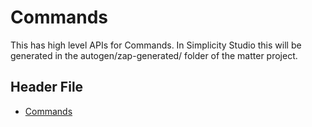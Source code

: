 # Commands

This has high level APIs for Commands. In Simplicity Studio this will be generated in the autogen/zap-generated/ folder of the matter project.

## Header File

- [Commands](https://github.com/project-chip/connectedhomeip/tree/master/zzz_generated/app-common/app-common/zap-generated/ids/Commands.h)